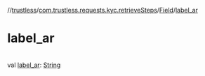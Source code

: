 //[trustless](../../../index.md)/[com.trustless.requests.kyc.retrieveSteps](../index.md)/[Field](index.md)/[label_ar](label_ar.md)

# label_ar

\
val [label_ar](label_ar.md): [String](https://kotlinlang.org/api/latest/jvm/stdlib/kotlin/-string/index.html)
